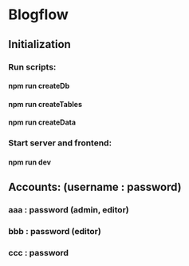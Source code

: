 # Blogflow

## Initialization
### Run scripts:
####  npm run createDb
####  npm run createTables
####  npm run createData
### Start server and frontend:
#### npm run dev

## Accounts: (username : password)
### aaa : password  (admin, editor)
### bbb : password  (editor)
### ccc : password
